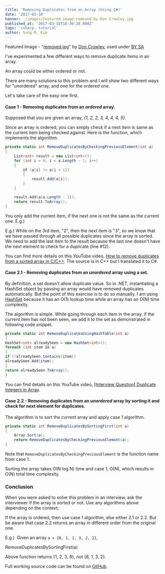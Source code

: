 ```yaml
---
title: 'Removing Duplicates from an Array (Using C#)'
date: '2017-03-18'
banner: ./images/featured-image-removed-by-Don-Crowley.jpg
published_at: '2017-03-18T18:36:28.000Z'
tags: 'csharp, tutorial'
author: Sung M. Kim
---
```


Featured Image - "[removed.jpg](https://www.flickr.com/photos/doncrowley/2194796278/in/photolist-4kWUt9-7nJpV8-7t4XtP-8yCe1C-5iFzwq-8yCd2u-247GL-2hZHyH-247Er-j7z7T-b5fzx-4vqboo-h8DgpC-4WH8Lw-Re2ChR-jnfYUr-4WHaDw-4ZRqzt-247GT-247GS-4Ky6xK-247GN-247Gz-247GK-arm2re-6Vb9QA-5XRyEq-b3d2BD-G9oA9n-e4VTdH-dvgarU-dkRhkT-bsfoE5-8ZmUAd-5bWCeC-6aAXSt-jKr7zA-baHzmc-4WCR5x-syW9C5-jnfXcD-dg8w16-4WCVQp-4WCUsF-4ZRqex-4WHbmu-nN3hSJ-6icUnS-SSCTUz-8jAAex)" by [Don Crowley](https://www.flickr.com/photos/doncrowley/), used under [BY SA](https://creativecommons.org/licenses/by-sa/2.0/)

I've experimented a few different ways to remove duplicate items in an array.

An array could be either ordered or not.

There are many solutions to this problem and I will show two different ways for "unordered" array, and one for the ordered one.

Let's take care of the easy one first.

#### **Case 1 -** Removing duplicates from an _ordered_ array.

Supposed that you are given an array, _{1, 2, 2, 3, 4, 4, 4, 5}_.

Since an array is ordered, you can simply check if a next item is same as the current item being checked against. Here is the function, which implements the algorithm.

```csharp
private static int RemoveDuplicatesByCheckingPreviousElement(int a)
{
	List<int> result = new List<int>();
	for (int i = 0; i < a.Length - 1; i++)
	{
		if (a[i] != a[i + 1])
		{
			result.Add(a[i]);
		}
	}

	result.Add(a[a.Length - 1]);
	return result.ToArray();
}
```

You only add the current item, if the next one is not the same as the current one. E.g.)

E.g.) While on the 3rd item, "2", then the next item is "3", so we know that we have passed through all possible duplicates since the array is sorted. We need to add the last item to the result because the last one doesn't have the next element to check for a duplicate (line #12).

You can find more details on this YouTube video, [How to remove duplicates from a sorted array in C/C++](https://youtu.be/kdAiCZQVuvI). The source is in C++ but I translated it to C#.

#### **Case 2.1** - Removing duplicates from an _unordered_ array using a set.

By definition, a set doesn't allow duplicate value. So in .NET, instantiating a HashSet object by passing an array would have removed duplicates automatically. But the point of this exercise is to do so manually. I am using [HashSet](<https://msdn.microsoft.com/en-us/library/bb359438(v=vs.110).aspx>) because it has an O(1) lookup time while an array has an O(N) time complexity.

The algorithm is simple. While going through each item in the array, if the current item has not been seen, we add it to the set as demonstrated in following code snippet.

```csharp
private static int RemoveDuplicatesUsingHashTable(int a)
{
HashSet<int> alreadySeen = new HashSet<int>();
foreach (int item in a)
{
if (!alreadySeen.Contains(item))
alreadySeen.Add(item);
}
return alreadySeen.ToArray();
}
```

You can find details on this YouTube video, [[Interview Question] Duplicate Integers in Array](https://youtu.be/H1TOX-TposY).

#### **Case 2.2** - Removing duplicates from an _unordered_ array by sorting it and check for next element for duplicates.

The algorithm is to sort the current array and apply case 1 algorithm.

```csharp
private static int RemoveDuplicatesBySortingFirst(int a)
{
	Array.Sort(a);
	return RemoveDuplicatesByCheckingPreviousElement(a);
}
```

Note that `RemoveDuplicatesByCheckingPreviousElement` is the function name from case 1.

Sorting the array takes O(N log N) time and case 1, O(N), which results in O(N) total time complexity.

### Conclusion

When you were asked to solve this problem in an interview, ask the interviewer if the array is sorted or not. Use any algorithms above depending on the context;

If the array is ordered, then use case 1 algorithm, else either 2.1 or 2.2. But be aware that case 2.2 returns an array in different order from the original one.

E.g.)  Given an array `a = {8, 1, 1, 3, 2, 2}`,

RemoveDuplicatesBySortingFirst(a)

Above function returns {1, 2, 3, 8}, not {8, 1, 3, 2}.

Full working source code can be found on [GitHub](https://github.com/dance2die/Demo.LearnByDoing/blob/master/Demo.LearnByDoing.General/RemoveDuplicatesProgram.cs).

